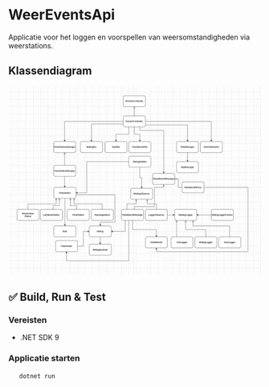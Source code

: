 ﻿# WeerEventsApi
Applicatie voor het loggen en voorspellen van weersomstandigheden via weerstations.

## Klassendiagram

![Klassendiagram](Docs/klassendiagram.png)

## ✅ Build, Run & Test

### Vereisten
- .NET SDK 9

### Applicatie starten
```bash
   dotnet run